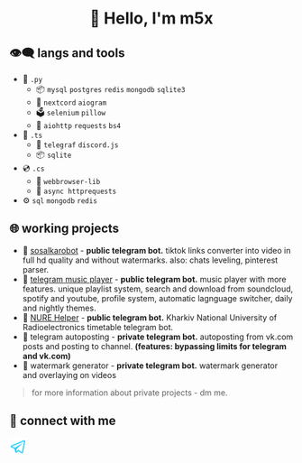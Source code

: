 # <p align="center"> 🐣 Hello, I'm m5x </p>

## 👁‍🗨 langs and tools
- 💎 `.py`
  - 📦 `mysql` `postgres` `redis` `mongodb` `sqlite3`
  - 📍 `nextcord` `aiogram` 
  - 🗳 `selenium` `pillow` 
  - 📡 `aiohttp` `requests` `bs4` 
- 📀 `.ts`
  - 📍 `telegraf` `discord.js`
  - 📦 `sqlite`
- 💿 `.cs`
  - 📍 `webbrowser-lib`
  - 📡 `async httprequests`
- ⚙️ `sql` `mongodb` `redis`

## 🌐 working projects
- 👑 <a href = https://telegram.me/sosalkarobot?start>sosalkarobot</a> - **public telegram bot.** tiktok links converter into video in full hd quality and without watermarks. also: chats leveling, pinterest parser.
- 👑 <a href = https://telegram.me/music5x_robot?start>telegram music player</a> - **public telegram bot.** music player with more features. unique playlist system, search and download from soundcloud, spotify and youtube, profile system, automatic lagnguage switcher, daily and nightly themes.
- 💼 <a href = https://telegram.me/nurehelper_bot?start> NURE Helper</a> - **public telegram bot.** Kharkiv National University of Radioelectronics timetable telegram bot.
- 💼 telegram autoposting - **private telegram bot.** autoposting from vk.com posts and posting to channel. **(features: bypassing limits for telegram and vk.com)**
- 💼 watermark generator - **private telegram bot.** watermark generator and overlaying on videos

> for more information about private projects - dm me.

## 📮 connect with me
<a href = "https://t.me/fucking_dismoral"><img src="https://github.com/mxxxxxoaoaoa/mxxxxxoaoaoa/blob/main/tg.svg?raw=true" width="32"></a>

<!--
**mxxxxxoaoaoa/mxxxxxoaoaoa** is a ✨ _special_ ✨ repository because its `README.md` (this file) appears on your GitHub profile.

Here are some ideas to get you started:

- 🔭 I’m currently working on ...
- 🌱 I’m currently learning ...
- 👯 I’m looking to collaborate on ...
- 🤔 I’m looking for help with ...
- 💬 Ask me about ...
- 📫 How to reach me: ...
- 😄 Pronouns: ...
- ⚡ Fun fact: ...
-->
